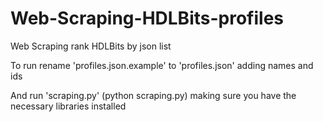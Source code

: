 # Web-Scraping-HDLBits-profiles

Web Scraping rank HDLBits by json list

To run rename 'profiles.json.example' to 'profiles.json' adding names and ids 


And run 'scraping.py' (python scraping.py) making sure you have the necessary libraries installed
